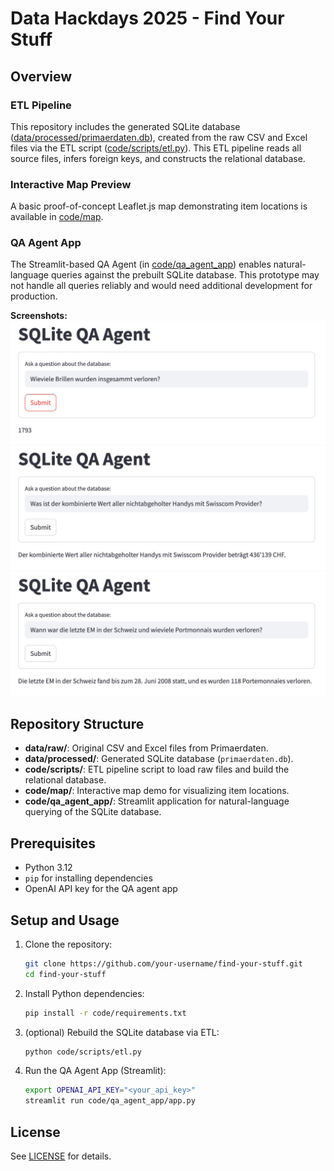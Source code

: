 # Data Hackdays 2025 - Find Your Stuff

## Overview
### ETL Pipeline
This repository includes the generated SQLite database ([data/processed/primaerdaten.db](data/processed/primaerdaten.db)), created from the raw CSV and Excel files via the ETL script ([code/scripts/etl.py](code/scripts/etl.py)). This ETL pipeline reads all source files, infers foreign keys, and constructs the relational database.

### Interactive Map Preview
A basic proof-of-concept Leaflet.js map demonstrating item locations is available in [code/map](code/map).

### QA Agent App
The Streamlit-based QA Agent (in [code/qa_agent_app](code/qa_agent_app)) enables natural-language queries against the prebuilt SQLite database. This prototype may not handle all queries reliably and would need additional development for production.

**Screenshots:**
![Sample Query 1](images/image1.png)
![Sample Query 2](images/image2.png)
![Sample Query 3](images/image3.png)

## Repository Structure

- **data/raw/**: Original CSV and Excel files from Primaerdaten.
- **data/processed/**: Generated SQLite database (`primaerdaten.db`).
- **code/scripts/**: ETL pipeline script to load raw files and build the relational database.
- **code/map/**: Interactive map demo for visualizing item locations.
- **code/qa_agent_app/**: Streamlit application for natural-language querying of the SQLite database.

## Prerequisites

- Python 3.12
- `pip` for installing dependencies
- OpenAI API key for the QA agent app

## Setup and Usage

1. Clone the repository:
   ```bash
   git clone https://github.com/your-username/find-your-stuff.git
   cd find-your-stuff
   ```

2. Install Python dependencies:
   ```bash
   pip install -r code/requirements.txt
   ```

3. (optional) Rebuild the SQLite database via ETL:
   ```bash
   python code/scripts/etl.py
   ```

4. Run the QA Agent App (Streamlit):
   ```bash
   export OPENAI_API_KEY="<your_api_key>"
   streamlit run code/qa_agent_app/app.py
   ```

## License

See [LICENSE](LICENSE) for details.
